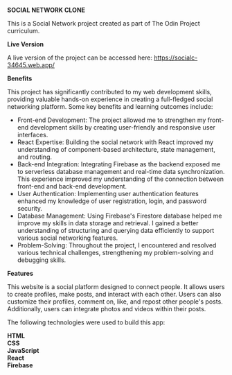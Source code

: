 **SOCIAL NETWORK CLONE**

This is a Social Network project created as part of The Odin Project curriculum.

**Live Version**

A live version of the project can be accessed here: https://socialc-34645.web.app/

**Benefits**

This project has significantly contributed to my web development skills, providing valuable hands-on experience in creating a full-fledged social networking platform. Some key benefits and learning outcomes include:

- Front-end Development: The project allowed me to strengthen my front-end development skills by creating user-friendly and responsive user interfaces.
- React Expertise: Building the social network with React improved my understanding of component-based architecture, state management, and routing.
- Back-end Integration: Integrating Firebase as the backend exposed me to serverless database management and real-time data synchronization. This experience improved my understanding of the connection between front-end and back-end development.
- User Authentication: Implementing user authentication features enhanced my knowledge of user registration, login, and password security.
- Database Management: Using Firebase's Firestore database helped me improve my skills in data storage and retrieval. I gained a better understanding of structuring and querying data efficiently to support various social networking features.
- Problem-Solving: Throughout the project, I encountered and resolved various technical challenges, strengthening my problem-solving and debugging skills.

**Features**

This website is a social platform designed to connect people. It allows users to create profiles, make posts, and interact with each other. Users can also customize their profiles, comment on, like, and repost other people's posts. Additionally, users can integrate photos and videos within their posts.

The following technologies were used to build this app:

**HTML<br>
CSS<br>
JavaScript<br>
React<br>
Firebase <br>**
